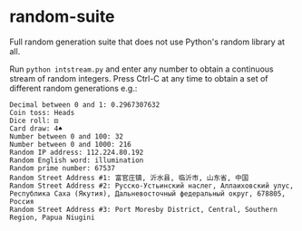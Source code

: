 # random-suite
Full random generation suite that does not use Python's random library at all.

Run ```python intstream.py``` and enter any number to obtain a continuous stream of random integers. Press Ctrl-C at any time to obtain a set of different random generations e.g.:


```
Decimal between 0 and 1: 0.2967307632
Coin toss: Heads
Dice roll: ⚄
Card draw: 4♠
Number between 0 and 100: 32
Number between 0 and 1000: 216
Random IP address: 112.224.80.192
Random English word: illumination
Random prime number: 67537
Random Street Address #1: 富官庄镇, 沂水县, 临沂市, 山东省, 中国
Random Street Address #2: Русско-Устьинский наслег, Аллаиховский улус, Республика Саха (Якутия), Дальневосточный федеральный округ, 678805, Россия
Random Street Address #3: Port Moresby District, Central, Southern Region, Papua Niugini
```